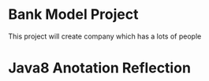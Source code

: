 # Bank Model Project
This project will create company which has a lots of people

# Java8 Anotation Reflection


